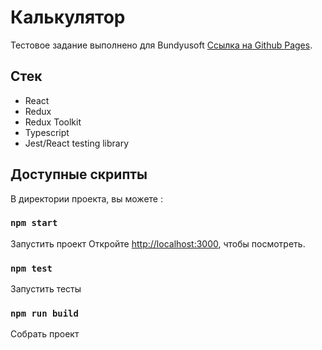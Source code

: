 # Калькулятор

Тестовое задание выполнено для Bundyusoft 
[Ссылка на Github Pages](https://demasx64.github.io/bundyusoft/).

## Стек

- React
- Redux
- Redux Toolkit
- Typescript
- Jest/React testing library

## Доступные скрипты

В директории проекта, вы можете :

### `npm start`

Запустить проект
Откройте [http://localhost:3000](http://localhost:3000), чтобы посмотреть.

### `npm test`

Запустить тесты

### `npm run build`

Собрать проект

